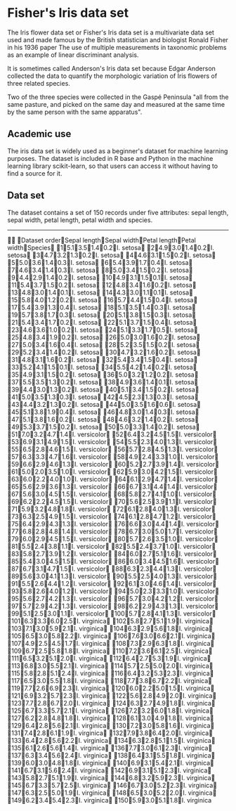 # Fisher's Iris data set

The Iris flower data set or Fisher's Iris data set is a multivariate data set 
used and made famous by the British statistician and biologist Ronald Fisher 
in his 1936 paper The use of multiple measurements in taxonomic problems as an 
example of linear discriminant analysis.

It is sometimes called Anderson's Iris data set because Edgar Anderson 
collected the data to quantify the morphologic variation of Iris flowers of 
three related species.

Two of the three species were collected in the Gaspé Peninsula "all from the 
same pasture, and picked on the same day and measured at the same time by the 
same person with the same apparatus".

## Academic use

The iris data set is widely used as a beginner's dataset for machine learning 
purposes. The dataset is included in R base and Python in the machine learning 
library scikit-learn, so that users can access it without having to find a 
source for it.

## Data set

The dataset contains a set of 150 records under five attributes:
sepal length, sepal width, petal length, petal width and species.

---


Dataset orderSepal lengthSepal widthPetal lengthPetal widthSpecies
15.13.51.40.2I. setosa
24.93.01.40.2I. setosa
34.73.21.30.2I. setosa
44.63.11.50.2I. setosa
55.03.61.40.3I. setosa
65.43.91.70.4I. setosa
74.63.41.40.3I. setosa
85.03.41.50.2I. setosa
94.42.91.40.2I. setosa
104.93.11.50.1I. setosa
115.43.71.50.2I. setosa
124.83.41.60.2I. setosa
134.83.01.40.1I. setosa
144.33.01.10.1I. setosa
155.84.01.20.2I. setosa
165.74.41.50.4I. setosa
175.43.91.30.4I. setosa
185.13.51.40.3I. setosa
195.73.81.70.3I. setosa
205.13.81.50.3I. setosa
215.43.41.70.2I. setosa
225.13.71.50.4I. setosa
234.63.61.00.2I. setosa
245.13.31.70.5I. setosa
254.83.41.90.2I. setosa
265.03.01.60.2I. setosa
275.03.41.60.4I. setosa
285.23.51.50.2I. setosa
295.23.41.40.2I. setosa
304.73.21.60.2I. setosa
314.83.11.60.2I. setosa
325.43.41.50.4I. setosa
335.24.11.50.1I. setosa
345.54.21.40.2I. setosa
354.93.11.50.2I. setosa
365.03.21.20.2I. setosa
375.53.51.30.2I. setosa
384.93.61.40.1I. setosa
394.43.01.30.2I. setosa
405.13.41.50.2I. setosa
415.03.51.30.3I. setosa
424.52.31.30.3I. setosa
434.43.21.30.2I. setosa
445.03.51.60.6I. setosa
455.13.81.90.4I. setosa
464.83.01.40.3I. setosa
475.13.81.60.2I. setosa
484.63.21.40.2I. setosa
495.33.71.50.2I. setosa
505.03.31.40.2I. setosa
517.03.24.71.4I. versicolor
526.43.24.51.5I. versicolor
536.93.14.91.5I. versicolor
545.52.34.01.3I. versicolor
556.52.84.61.5I. versicolor
565.72.84.51.3I. versicolor
576.33.34.71.6I. versicolor
584.92.43.31.0I. versicolor
596.62.94.61.3I. versicolor
605.22.73.91.4I. versicolor
615.02.03.51.0I. versicolor
625.93.04.21.5I. versicolor
636.02.24.01.0I. versicolor
646.12.94.71.4I. versicolor
655.62.93.61.3I. versicolor
666.73.14.41.4I. versicolor
675.63.04.51.5I. versicolor
685.82.74.11.0I. versicolor
696.22.24.51.5I. versicolor
705.62.53.91.1I. versicolor
715.93.24.81.8I. versicolor
726.12.84.01.3I. versicolor
736.32.54.91.5I. versicolor
746.12.84.71.2I. versicolor
756.42.94.31.3I. versicolor
766.63.04.41.4I. versicolor
776.82.84.81.4I. versicolor
786.73.05.01.7I. versicolor
796.02.94.51.5I. versicolor
805.72.63.51.0I. versicolor
815.52.43.81.1I. versicolor
825.52.43.71.0I. versicolor
835.82.73.91.2I. versicolor
846.02.75.11.6I. versicolor
855.43.04.51.5I. versicolor
866.03.44.51.6I. versicolor
876.73.14.71.5I. versicolor
886.32.34.41.3I. versicolor
895.63.04.11.3I. versicolor
905.52.54.01.3I. versicolor
915.52.64.41.2I. versicolor
926.13.04.61.4I. versicolor
935.82.64.01.2I. versicolor
945.02.33.31.0I. versicolor
955.62.74.21.3I. versicolor
965.73.04.21.2I. versicolor
975.72.94.21.3I. versicolor
986.22.94.31.3I. versicolor
995.12.53.01.1I. versicolor
1005.72.84.11.3I. versicolor
1016.33.36.02.5I. virginica
1025.82.75.11.9I. virginica
1037.13.05.92.1I. virginica
1046.32.95.61.8I. virginica
1056.53.05.82.2I. virginica
1067.63.06.62.1I. virginica
1074.92.54.51.7I. virginica
1087.32.96.31.8I. virginica
1096.72.55.81.8I. virginica
1107.23.66.12.5I. virginica
1116.53.25.12.0I. virginica
1126.42.75.31.9I. virginica
1136.83.05.52.1I. virginica
1145.72.55.02.0I. virginica
1155.82.85.12.4I. virginica
1166.43.25.32.3I. virginica
1176.53.05.51.8I. virginica
1187.73.86.72.2I. virginica
1197.72.66.92.3I. virginica
1206.02.25.01.5I. virginica
1216.93.25.72.3I. virginica
1225.62.84.92.0I. virginica
1237.72.86.72.0I. virginica
1246.32.74.91.8I. virginica
1256.73.35.72.1I. virginica
1267.23.26.01.8I. virginica
1276.22.84.81.8I. virginica
1286.13.04.91.8I. virginica
1296.42.85.62.1I. virginica
1307.23.05.81.6I. virginica
1317.42.86.11.9I. virginica
1327.93.86.42.0I. virginica
1336.42.85.62.2I. virginica
1346.32.85.11.5I. virginica
1356.12.65.61.4I. virginica
1367.73.06.12.3I. virginica
1376.33.45.62.4I. virginica
1386.43.15.51.8I. virginica
1396.03.04.81.8I. virginica
1406.93.15.42.1I. virginica
1416.73.15.62.4I. virginica
1426.93.15.12.3I. virginica
1435.82.75.11.9I. virginica
1446.83.25.92.3I. virginica
1456.73.35.72.5I. virginica
1466.73.05.22.3I. virginica
1476.32.55.01.9I. virginica
1486.53.05.22.0I. virginica
1496.23.45.42.3I. virginica
1505.93.05.11.8I. virginica
